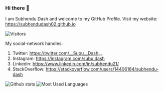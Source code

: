 ### Hi there 👋

<!--
**subhendudash02/subhendudash02** is a ✨ _special_ ✨ repository because its `README.md` (this file) appears on your GitHub profile.

Here are some ideas to get you started:

- 🔭 I’m currently working on ...
- 🌱 I’m currently learning ...
- 👯 I’m looking to collaborate on ...
- 🤔 I’m looking for help with ...
- 💬 Ask me about ...
- 📫 How to reach me: ...
- 😄 Pronouns: ...
- ⚡ Fun fact: ...
-->

I am Subhendu Dash and welcome to my GitHub Profile.
Visit my website:
https://subhendudash02.github.io

![Visitors](https://visitor-badge.glitch.me/badge?page_id=subhendudash02.visitor-badge)

My social-network handles:
1. Twitter: https://twitter.com/__Subu__Dash__
2. Instagram: https://instagram.com/subu.dash
3. Linkedin: https://www.linkedin.com/in/subhendu21/
4. StackOverflow: https://stackoverflow.com/users/14406184/subhendu-dash


![Github stats](https://github-readme-stats.vercel.app/api?username=subhendudash02&theme=tokyonight)
![Most Used Languages](https://github-readme-stats.vercel.app/api/top-langs/?username=subhendudash02&count_private=true&theme=tokyonight)
